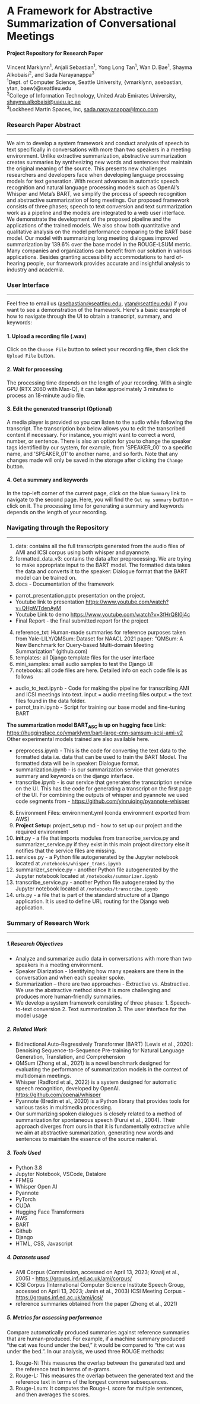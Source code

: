 # A Framework for Abstractive Summarization of Conversational Meetings
#### Project Repository for Research Paper

Vincent Marklynn<sup>1</sup>, Anjali Sebastian<sup>1</sup>, Yong Long Tan<sup>1</sup>, Wan D. Bae<sup>1</sup>,
Shayma Alkobaisi<sup>2</sup>, and Sada Narayanappa<sup>3</sup> <br>
<sup>1</sup>Dept. of Computer Science, Seattle University, {vmarklynn, asebastian, ytan, baew}@seattleu.edu <br>
<sup>2</sup>College of Information Technology, United Arab Emirates University, shayma.alkobaisi@uaeu.ac.ae <br>
<sup>3</sup>Lockheed Martin Spaces, Inc, sada.narayanappa@lmco.com

### Research Paper Abstract
---
We aim to develop a system framework and conduct analysis of speech to text specifically in conversations with more than two speakers in a meeting environment. Unlike extractive summarization, abstractive summarization creates summaries by synthesizing new words and sentences that maintain the original meaning of the source. This presents new challenges researchers and developers face when developing language processing models for text generation. With recent advances in automatic speech recognition and natural language processing models such as OpenAI’s Whisper and Meta’s BART, we simplify the process of speech recognition and abstractive summarization of long meetings. Our proposed framework consists of three phases; speech to text conversion and text summarization work as a pipeline and the models are integrated to a web user interface. We demonstrate the development of the proposed pipeline and the applications of the trained models. We also show both quantitative and qualitative analysis on the model performance comparing to the BART base model. Our model with summarizing long meeting dialogues improved summarization by 139.6% over the base model in the ROUGE-LSUM metric. Many companies and organizations can benefit from our solution in various applications. Besides granting accessibility accommodations to hard of- hearing people, our framework provides accurate and insightful analysis to industry and academia.

### User Interface 
---

Feel free to email us (asebastian@seattleu.edu, ytan@seattleu.edu) if you want to see a demonstration of the framework.
Here's a basic example of how to navigate through the UI to obtain a transcript, summary, and keywords:

#### 1. Upload a recording file (.wav)
Click on the `Choose File` button to select your recording file, then click the `Upload File` button.

#### 2. Wait for processing
The processing time depends on the length of your recording. With a single GPU (RTX 2060 with Max-Q), it can take approximately 3 minutes to process an 18-minute audio file.

#### 3. Edit the generated transcript (Optional)
A media player is provided so you can listen to the audio while following the transcript. The transcription box below allows you to edit the transcribed content if necessary. For instance, you might want to correct a word, number, or sentence. There is also an option for you to change the speaker tags identified by our system, for example, from 'SPEAKER_00' to a specific name, and 'SPEAKER_01' to another name, and so forth. Note that any changes made will only be saved in the storage after clicking the `Change` button. 

#### 4. Get a summary and keywords
In the top-left corner of the current page, click on the blue `Summary` link to navigate to the second page. Here, you will find the `Get my summary` button – click on it. The processing time for generating a summary and keywords depends on the length of your recording.

### Navigating through the Repository
---

1. data: contains all the full transcripts generated from the audio files of AMI and ICSI corpus using both whisper and pyannote.
2. formatted_data_v3: contains the data after preprocessing. We are trying to make appropriate input to the BART model. The formatted data takes the data and converts it to the speaker: Dialogue format that the BART model can be trained on.
3. docs - Documentation of the framework
- parrot_presentation.pptx presentation on the project. 
- Youtube link to presentation https://www.youtube.com/watch?v=QHgWTdenAyM
- Youtube Link to demo https://www.youtube.com/watch?v=3fHrQ8I0j4c
- Final Report - the final submitted report for the project
  
4. reference_txt:  Human-made summaries for reference purposes taken from  Yale-LILY/QMSum: Dataset for NAACL 2021 paper: "QMSum: A New Benchmark for Query-based Multi-domain Meeting Summarization" (github.com)  
5. templates: all Django template files for the user interface
6. mini_samples: small audio samples to test the Django UI
7. notebooks: all code files are here. Detailed info on each code file is as follows
- audio_to_text.ipynb - Code for making the pipeline for transcribing AMI and ICSI meetings into text. input = audio meeting files output = the text files found in the data folder.
- parrot_train.ipynb - Script for training our base model and fine-tuning BART 

**The summarization model BART<sub>ASC</sub> is up on hugging face**  Link: https://huggingface.co/vmarklynn/bart-large-cnn-samsum-acsi-ami-v2
Other experimental models trained are also available here. 

- preprocess.ipynb - This is the code for converting the text data to the formatted data i.e. data that can be used to train the BART Model. The formatted data will be in speaker: Dialogue format.
- summarization.ipynb - is our summarization service that generates summary and keywords on the django interface.
- transcribe.ipynb -  is our service that generates the transcription service on the UI. This has the code for generating a transcript on the first page of the UI. For combining the outputs of whisper and pyannote we used code segments from - https://github.com/yinruiqing/pyannote-whisper

8. Environment Files: environment.yml (conda environment exported from AWS)
9. **Project Setup:** project_setup.md - how to set up our project and the required environment
10.  __init__.py - a file that imports modules from transcribe_service.py and summarizer_service.py if they exist in this main project directory else it notifies that the service files are missing.
11. services.py - a Python file autogenerated by the Jupyter notebook located at `/notebooks/whisper_trans.ipynb`
12. summarizer_service.py - another Python file autogenerated by the Jupyter notebook located at `/notebooks/summarizer.ipynb`
13. transcribe_service.py - another Python file autogenerated by the Jupyter notebook located at `/notebooks/transcribe.ipynb`
14. urls.py - a file that is part of the standard structure of a Django application. It is used to define URL routing for the Django web application.

### Summary of Research Work
---

##### 1.Research Objectives
- Analyze and summarize audio data in conversations with more than two speakers in a meeting environment.
- Speaker Diarization - Identifying how many speakers are there in the conversation and when each speaker spoke.  
- Summarization – there are two approaches - Extractive vs. Abstractive. We use the abstractive method since it is more challenging and produces more human-friendly summaries.
- We develop a system framework consisting of three phases: 1. Speech-to-text conversion 2. Text summarization 3. The user interface for the model usage  

##### 2. Related Work
- Bidirectional Auto-Regressively Transformer (BART) (Lewis et al., 2020): Denoising Sequence-to-Sequence Pre-training for Natural Language Generation, Translation, and Comprehension
- QMSum (Zhong et al., 2021) is a novel benchmark designed for evaluating the performance of summarization models in the context of multidomain meetings.
- Whisper (Radford et al., 2022) is a system designed for automatic speech recognition, developed by OpenAI. https://github.com/openai/whisper
- Pyannote (Bredin et al., 2020) is a Python library that provides tools for various tasks in multimedia processing.
- Our summarizing spoken dialogues is closely related to a method of summarization for spontaneous speech (Furui et al., 2004). Their approach diverges from ours in that it is fundamentally
extractive while we aim at abstractive summarization, generating new words and sentences to maintain the essence of the source material.

##### 3. Tools Used
- Python 3.8
- Jupyter Notebook, VSCode, Datalore
- FFMEG
- Whisper Open AI
- Pyannote
- PyTorch
- CUDA
- Hugging Face Transformers
- AWS
- BART
- Github
- Django
- HTML, CSS, Javascript

##### 4. Datasets used
- AMI Corpus (Commission, accessed on April 13, 2023; Kraaij et al., 2005) - https://groups.inf.ed.ac.uk/ami/corpus/ 
- ICSI Corpus (International Computer Science Institute Speech Group, accessed on April 13, 2023; Janin et al., 2003) ICSI Meeting Corpus - https://groups.inf.ed.ac.uk/ami/icsi/ 
- reference summaries obtained from the paper (Zhong et al., 2021)

##### 5. Metrics for assessing performance
Compare automatically produced summaries against reference summaries that are human-produced. For example, if a machine summary produced “the cat was found under the bed,” it would be compared to “the cat was under the bed.”. In our analysis, we used three ROUGE methods:
1. Rouge-N: This measures the overlap between the generated text and the reference text in terms of n-grams.
2. Rouge-L: This measures the overlap between the generated text and the reference text in terms of the longest common subsequences.
3. Rouge-Lsum: It computes the Rouge-L score for multiple sentences, and then averages the scores.


